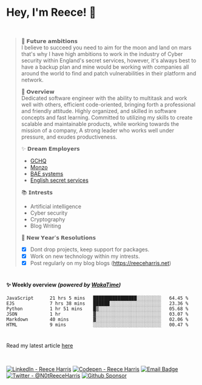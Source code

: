 
# Hey, I'm Reece! 👋

<br>

> 🚀 𝗙𝘂𝘁𝘂𝗿𝗲 𝗮𝗺𝗯𝗶𝘁𝗶𝗼𝗻𝘀 \
>I believe to succeed you need to aim for the moon and land on mars that's why I have high ambitions to work in the industry of Cyber security within England's secret services, however, it's always best to have a backup plan and mine would be working with companies all around the world to find and patch vulnerabilities in their platform and network. 
>
>📝 𝗢𝘃𝗲𝗿𝘃𝗶𝗲𝘄 \
>Dedicated software engineer with the ability to multitask and work well with others, efficient code-oriented, bringing forth a professional and friendly attitude. Highly organized, and skilled in software concepts and fast learning. Committed to utilizing my skills to create scalable and maintainable products, while working towards the mission of a company, A strong leader who works well under pressure, and exudes productiveness.
>
>✨ 𝗗𝗿𝗲𝗮𝗺 𝗘𝗺𝗽𝗹𝗼𝘆𝗲𝗿𝘀 
> - [GCHQ](https://www.gchq.gov.uk/) 
> - [Monzo](https://github.com/monzo) 
> - [BAE systems](https://www.baesystems.com/) 
> - [English secret services](https://www.mi5.gov.uk/cyber) 
> 
> 📚 𝗜𝗻𝘁𝗿𝗲𝘀𝘁𝘀 
> - Artificial intelligence 
> - Cyber security 
> - Cryptography 
> - Blog Writing
> 
> 🎉 𝗡𝗲𝘄 𝗬𝗲𝗮𝗿'𝘀 𝗥𝗲𝘀𝗼𝗹𝘂𝘁𝗶𝗼𝗻𝘀 
> - [x] Dont drop projects, keep support for packages.
> - [x] Work on new technology within my intrests. 
> - [x] Post regularly on my blog blogs (https://reeceharris.net)

# 

#### ✨ Weekly overview *(powered by [WakaTime](https://wakatime.com/))*
<!--START_SECTION:waka-->

```text
JavaScript      21 hrs 5 mins   ████████████████░░░░░░░░░   64.45 %
EJS             7 hrs 38 mins   ██████░░░░░░░░░░░░░░░░░░░   23.36 %
Python          1 hr 51 mins    █▒░░░░░░░░░░░░░░░░░░░░░░░   05.68 %
JSON            1 hr            ▓░░░░░░░░░░░░░░░░░░░░░░░░   03.07 %
Markdown        40 mins         ▓░░░░░░░░░░░░░░░░░░░░░░░░   02.06 %
HTML            9 mins          ░░░░░░░░░░░░░░░░░░░░░░░░░   00.47 %
```

<!--END_SECTION:waka-->


# 

Read my latest article [here](https://reeceharris.net/latest)

<br>

[![LinkedIn - Reece Harris](https://img.shields.io/badge/LinkedIn-0077B5?style=for-the-badge&logo=linkedin&logoColor=white)](https://www.linkedin.com/in/notreeceharris)
[![Codepen - Reece Harris](https://img.shields.io/badge/CodePen-1e1f26?style=for-the-badge&logo=codepen&logoColor=white)](https://codepen.io/notreeceharris)
[![Email Badge](https://img.shields.io/badge/Email-D14836?style=for-the-badge&logo=Mail.Ru&logoColor=white)](mailto:reeceharris@email.com)
[![Twitter - @N0tReeceHarris](https://img.shields.io/badge/Twitter-1DA1F2?style=for-the-badge&logo=twitter&logoColor=white)](https://twitter.com/N0tReeceHarris)
[![Github Sponsor](https://img.shields.io/badge/Sponsor-ca5d9e?style=for-the-badge&logo=github&logoColor=white)](https://github.com/sponsors/NotReeceHarris)
